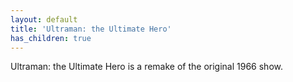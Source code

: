 ```yaml
---
layout: default
title: 'Ultraman: the Ultimate Hero'
has_children: true
---
```


Ultraman: the Ultimate Hero is a remake of the original 1966 show.
